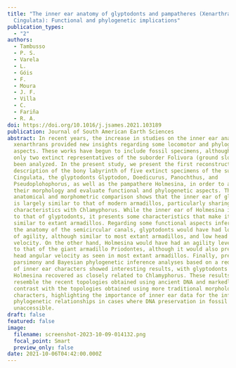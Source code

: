 ```yaml
---
title: "The inner ear anatomy of glyptodonts and pampatheres (Xenarthra,
  Cingulata): Functional and phylogenetic implications"
publication_types:
  - "2"
authors:
  - Tambusso
  - P. S.
  - Varela
  - L.
  - Góis
  - F.
  - Moura
  - J. F.
  - Villa
  - C.
  - Fariña
  - R. A.
doi: https://doi.org/10.1016/j.jsames.2021.103189
publication: Journal of South American Earth Sciences
abstract: In recent years, the increase in studies on the inner ear anatomy of
  xenarthrans provided new insights regarding some locomotor and phylogenetic
  aspects. These works have begun to include fossil specimens, although so far,
  only two extinct representatives of the suborder Folivora (ground sloths) have
  been analyzed. In the present study, we present the first reconstruction and
  description of the bony labyrinth of five extinct specimens of the suborder
  Cingulata, the glyptodonts Glyptodon, Doedicurus, Panochthus, and
  Pseudoplohophorus, as well as the pampathere Holmesina, in order to analyze
  their morphology and evaluate functional and phylogenetic aspects. The
  anatomical and morphometric comparison shows that the inner ear of glyptodonts
  is largely similar to that of modern armadillos, particularly sharing many
  characteristics with Chlamyphorus. While the inner ear of Holmesina is similar
  to that of glyptodonts, it presents some characteristics that make it more
  similar to extant armadillos. Regarding some functional aspects inferred from
  the anatomy of the semicircular canals, glyptodonts would have had low levels
  of agility, although similar to most extant armadillos, and low head angular
  velocity. On the other hand, Holmesina would have had an agility level similar
  to that of the giant armadillo Priodontes, although it would also present low
  head angular velocity as seen in most extant armadillos. Finally, preliminary
  parsimony and Bayesian phylogenetic inference analyses based on a reduced set
  of inner ear characters showed interesting results, with glyptodonts and
  Holmesina recovered as closely related to Chlamyphorus. These results closely
  resemble the recent topologies obtained using ancient DNA and markedly
  contrast with the topologies obtained using more traditional morphological
  characters, highlighting the importance of inner ear data for the inference of
  phylogenetic relationships in cases where DNA preservation in fossil taxa is
  unaccessible.
draft: false
featured: false
image:
  filename: screenshot-2023-10-09-014132.png
  focal_point: Smart
  preview_only: false
date: 2021-10-06T04:42:00.000Z
---
```

